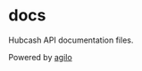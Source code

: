 # docs
Hubcash API documentation files.

Powered by [agilo](https://github.com/danielgtaylor/aglio)
